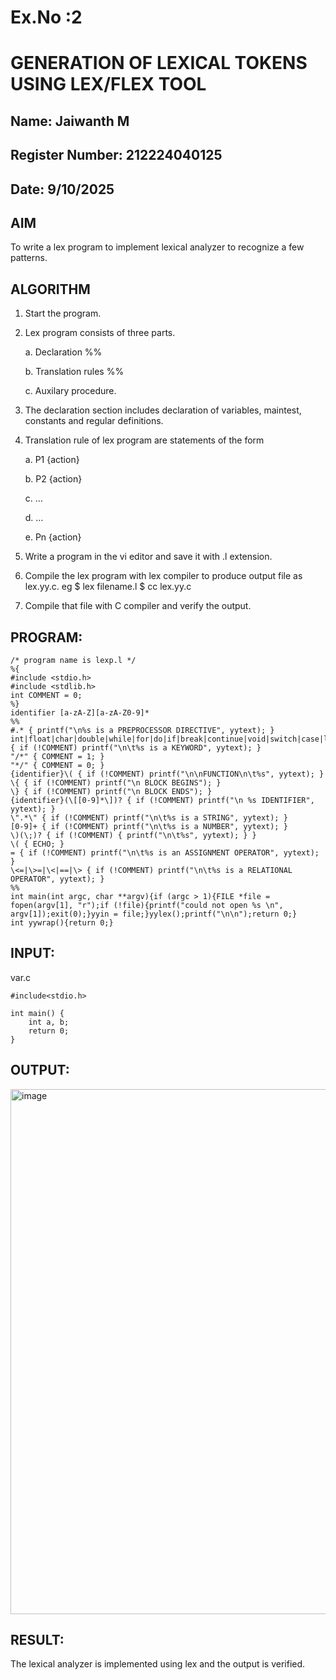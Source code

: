 # Ex.No :2
# GENERATION OF LEXICAL TOKENS USING LEX/FLEX TOOL
## Name: Jaiwanth M
## Register Number: 212224040125
## Date: 9/10/2025
## AIM
 To write a lex program to implement lexical analyzer to recognize a few patterns.
## ALGORITHM

1.	Start the program.

2.	Lex program consists of three parts.

     a.	Declaration %%

     b.	Translation rules %%

     c.	Auxilary procedure.

3.	The declaration section includes declaration of variables, maintest, constants and regular definitions.
4.	Translation rule of lex program are statements of the form

    a.	P1 {action}

    b.	P2 {action}

    c.	…

    d.	…

    e.	Pn {action}

5.	Write a program in the vi editor and save it with .l extension.

6.	Compile the lex program with lex compiler to produce output file as lex.yy.c. eg $ lex filename.l $ cc lex.yy.c
7.	Compile that file with C compiler and verify the output.

## PROGRAM:
```
/* program name is lexp.l */
%{
#include <stdio.h>
#include <stdlib.h>
int COMMENT = 0;
%}
identifier [a-zA-Z][a-zA-Z0-9]*
%%
#.* { printf("\n%s is a PREPROCESSOR DIRECTIVE", yytext); }
int|float|char|double|while|for|do|if|break|continue|void|switch|case|long|struct|const|typedef|return|else|goto { if (!COMMENT) printf("\n\t%s is a KEYWORD", yytext); }
"/*" { COMMENT = 1; }
"*/" { COMMENT = 0; }
{identifier}\( { if (!COMMENT) printf("\n\nFUNCTION\n\t%s", yytext); }
\{ { if (!COMMENT) printf("\n BLOCK BEGINS"); }
\} { if (!COMMENT) printf("\n BLOCK ENDS"); }
{identifier}(\[[0-9]*\])? { if (!COMMENT) printf("\n %s IDENTIFIER", yytext); }
\".*\" { if (!COMMENT) printf("\n\t%s is a STRING", yytext); }
[0-9]+ { if (!COMMENT) printf("\n\t%s is a NUMBER", yytext); }
\)(\;)? { if (!COMMENT) { printf("\n\t%s", yytext); } }
\( { ECHO; }
= { if (!COMMENT) printf("\n\t%s is an ASSIGNMENT OPERATOR", yytext); }
\<=|\>=|\<|==|\> { if (!COMMENT) printf("\n\t%s is a RELATIONAL OPERATOR", yytext); }
%%
int main(int argc, char **argv){if (argc > 1){FILE *file = fopen(argv[1], "r");if (!file){printf("could not open %s \n", argv[1]);exit(0);}yyin = file;}yylex();printf("\n\n");return 0;}
int yywrap(){return 0;}
```
## INPUT:
var.c 
```
#include<stdio.h>

int main() {
    int a, b;
    return 0;
}
```

## OUTPUT:
<img width="894" height="840" alt="image" src="https://github.com/user-attachments/assets/3df7c47f-308e-417d-a2f3-d3938b1d10a7" />

## RESULT:
 The lexical analyzer is implemented using lex and the output is verified.
